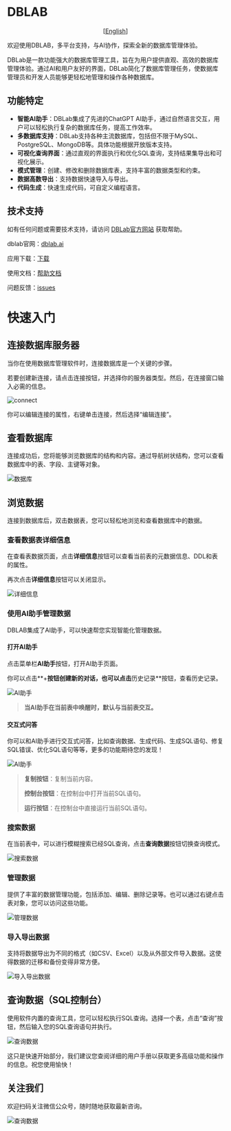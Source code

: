 # DBLAB

<p align="center">
  [<a href="README.md">English</a>]
</p>

欢迎使用DBLAB，多平台支持，与AI协作，探索全新的数据库管理体验。

DBLab是一款功能强大的数据库管理工具，旨在为用户提供直观、高效的数据库管理体验。通过AI和用户友好的界面，DBLab简化了数据库管理任务，使数据库管理员和开发人员能够更轻松地管理和操作各种数据库。



## 功能特定

- **智能AI助手**：DBLab集成了先进的ChatGPT AI助手，通过自然语言交互，用户可以轻松执行复杂的数据库任务，提高工作效率。
- **多数据库支持**：DBLab支持各种主流数据库，包括但不限于MySQL、PostgreSQL、MongoDB等。具体功能根据开放版本支持。
- **可视化查询界面**：通过直观的界面执行和优化SQL查询，支持结果集导出和可视化展示。
- **模式管理**：创建、修改和删除数据库表，支持丰富的数据类型和约束。
- **数据高数导出**：支持数据快速导入与导出。
- **代码生成**：快速生成代码，可自定义编程语言。



## 技术支持

如有任何问题或需要技术支持，请访问 [DBLab官方网站](https://www.dblab.ai/) 获取帮助。

dblab官网：[dblab.ai](https://www.dblab.ai/)

应用下载：[下载](https://www.dblab.ai/#download)

使用文档：[帮助文档](https://www.dblab.ai/docs/)

问题反馈：[issues](https://github.com/dblabai/dblab/issues)



# 快速入门

## 连接数据库服务器

当你在使用数据库管理软件时，连接数据库是一个关键的步骤。

若要创建新连接，请点击连接按钮，并选择你的服务器类型。然后，在连接窗口输入必需的信息。

![connect](docs/public/connect.png)

你可以编辑连接的属性，右键单击连接，然后选择“编辑连接”。

## 查看数据库

连接成功后，您将能够浏览数据库的结构和内容。通过导航树状结构，您可以查看数据库中的表、字段、主键等对象。

![数据库](docs/public/database.png)

## 浏览数据

连接到数据库后，双击数据表，您可以轻松地浏览和查看数据库中的数据。

### 查看数据表详细信息

在查看表数据页面，点击**详细信息**按钮可以查看当前表的元数据信息、DDL和表的属性。

再次点击**详细信息**按钮可以关闭显示。

![详细信息](docs/public/table-info.png)

### 使用AI助手管理数据

DBLAB集成了AI助手，可以快速帮您实现智能化管理数据。

#### 打开AI助手

点击菜单栏**AI助手**按钮，打开AI助手页面。

你可以点击**+**按钮创建新的对话，也可以点击**历史记录**按钮，查看历史记录。

![AI助手](docs/public/ai.png)

> **当AI助手在当前表中唤醒时，默认与当前表交互。**

#### 交互式问答

你可以和AI助手进行交互式问答，比如查询数据、生成代码、生成SQL语句、修复SQL错误、优化SQL语句等等，更多的功能期待您的发现！

![AI助手](docs/public/ai-chat.png)

> **复制按钮**：复制当前内容。
>
> **控制台按钮**：在控制台中打开当前SQL语句。
>
> **运行按钮**：在控制台中直接运行当前SQL语句。

### 搜索数据

在当前表中，可以进行模糊搜索已经SQL查询，点击**查询数据**按钮切换查询模式。

![搜索数据](docs/public/search.png)

### 管理数据

提供了丰富的数据管理功能，包括添加、编辑、删除记录等。也可以通过右键点击表对象，您可以访问这些功能。

![管理数据](docs/public/table-log.png)

### 导入导出数据

支持将数据导出为不同的格式（如CSV、Excel）以及从外部文件导入数据。这使得数据的迁移和备份变得非常方便。

![导入导出数据](docs/public/import.png)

## 查询数据（SQL控制台）

使用软件内置的查询工具，您可以轻松执行SQL查询。选择一个表，点击“查询”按钮，然后输入您的SQL查询语句并执行。

![查询数据](docs/public/console.png)

这只是快速开始部分，我们建议您查阅详细的用户手册以获取更多高级功能和操作的信息。祝您使用愉快！



## 关注我们

欢迎扫码关注微信公众号，随时随地获取最新咨询。

![查询数据](docs/public/wxqr.png)

